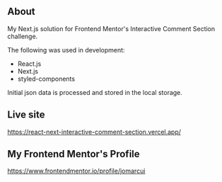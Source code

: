 ## About
My Next.js solution for Frontend Mentor's Interactive Comment Section challenge.

The following was used in development:
- React.js
- Next.js
- styled-components

Initial json data is processed and stored in the local storage.

## Live site
https://react-next-interactive-comment-section.vercel.app/

## My Frontend Mentor's Profile
https://www.frontendmentor.io/profile/jomarcui
